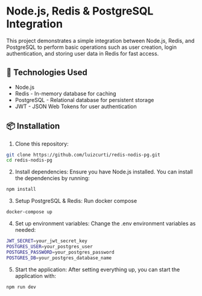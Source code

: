 # Node.js, Redis & PostgreSQL Integration

This project demonstrates a simple integration between Node.js, Redis, and PostgreSQL to perform basic operations such as user creation, login authentication, and storing user data in Redis for fast access.

## 🚀 Technologies Used

- Node.js
- Redis - In-memory database for caching
- PostgreSQL - Relational database for persistent storage
- JWT - JSON Web Tokens for user authentication

## 📦 Installation

1. Clone this repository:

```bash
git clone https://github.com/luizcurti/redis-nodis-pg.git
cd redis-nodis-pg
```
2. Install dependencies:
Ensure you have Node.js installed. You can install the dependencies by running:
```bash
npm install
```

3. Setup PostgreSQL & Redis:
Run docker compose
```bash
docker-compose up
```

4. Set up environment variables:
Change the .env environment variables as needed:

```bash
JWT_SECRET=your_jwt_secret_key
POSTGRES_USER=your_postgres_user
POSTGRES_PASSWORD=your_postgres_password
POSTGRES_DB=your_postgres_database_name
```

5. Start the application:
After setting everything up, you can start the application with:
```bash
npm run dev
```
